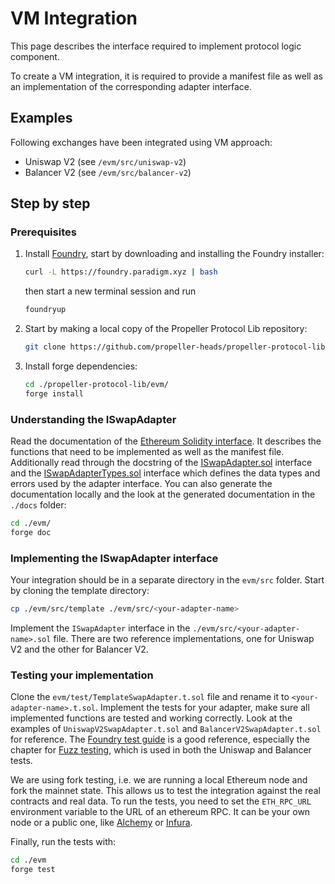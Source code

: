 # VM Integration

This page describes the interface required to implement protocol logic component.

To create a VM integration, it is required to provide a manifest file as well as an implementation of the corresponding adapter interface.

## Examples

Following exchanges have been integrated using VM approach:

* Uniswap V2 (see `/evm/src/uniswap-v2`)
* Balancer V2 (see `/evm/src/balancer-v2`)

## Step by step

### Prerequisites

1.  Install [Foundry](https://book.getfoundry.sh/getting-started/installation#using-foundryup), start by downloading and installing the Foundry installer:

    ```bash
    curl -L https://foundry.paradigm.xyz | bash
    ```

    then start a new terminal session and run

    ```bash
    foundryup
    ```
2.  Start by making a local copy of the Propeller Protocol Lib repository:

    ```bash
    git clone https://github.com/propeller-heads/propeller-protocol-lib
    ```
3.  Install forge dependencies:

    ```bash
    cd ./propeller-protocol-lib/evm/
    forge install
    ```

### Understanding the ISwapAdapter

Read the documentation of the [Ethereum Solidity interface](ethereum-solidity.md). It describes the functions that need to be implemented as well as the manifest file. Additionally read through the docstring of the [ISwapAdapter.sol](https://github.com/propeller-heads/propeller-venue-lib/blob/main/evm/src/interfaces/ISwapAdapter.sol) interface and the [ISwapAdapterTypes.sol](https://github.com/propeller-heads/propeller-venue-lib/blob/main/evm/src/interfaces/ISwapAdapterTypes.sol) interface which defines the data types and errors used by the adapter interface. You can also generate the documentation locally and the look at the generated documentation in the `./docs` folder:

```bash
cd ./evm/
forge doc
```

### Implementing the ISwapAdapter interface

Your integration should be in a separate directory in the `evm/src` folder. Start by cloning the template directory:

```bash
cp ./evm/src/template ./evm/src/<your-adapter-name>
```

Implement the `ISwapAdapter` interface in the `./evm/src/<your-adapter-name>.sol` file. There are two reference implementations, one for Uniswap V2 and the other for Balancer V2.

### Testing your implementation

Clone the `evm/test/TemplateSwapAdapter.t.sol` file and rename it to `<your-adapter-name>.t.sol`. Implement the tests for your adapter, make sure all implemented functions are tested and working correctly. Look at the examples of `UniswapV2SwapAdapter.t.sol` and `BalancerV2SwapAdapter.t.sol` for reference. The [Foundry test guide](https://book.getfoundry.sh/forge/tests) is a good reference, especially the chapter for [Fuzz testing](https://book.getfoundry.sh/forge/fuzz-testing), which is used in both the Uniswap and Balancer tests.

We are using fork testing, i.e. we are running a local Ethereum node and fork the mainnet state. This allows us to test the integration against the real contracts and real data. To run the tests, you need to set the `ETH_RPC_URL` environment variable to the URL of an ethereum RPC. It can be your own node or a public one, like [Alchemy](https://www.alchemy.com/) or [Infura](https://infura.io/).

Finally, run the tests with:

```bash
cd ./evm
forge test
```
